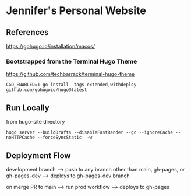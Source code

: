 # Jennifer's Personal Website

## References

<https://gohugo.io/installation/macos/>

### Bootstrapped from the Terminal Hugo Theme

<https://github.com/techbarrack/terminal-hugo-theme>

`CGO_ENABLED=1 go install -tags extended,withdeploy github.com/gohugoio/hugo@latest`

## Run Locally

from hugo-site directory

`hugo server --buildDrafts --disableFastRender --gc --ignoreCache --noHTTPCache --forceSyncStatic  -w`

## Deployment Flow

development branch --> push to any branch other than main, gh-pages, or gh-pages-dev --> deploys to gh-pages-dev branch

on merge PR to main --> run prod workflow --> deploys to gh-pages
